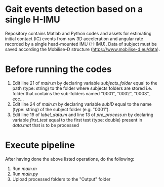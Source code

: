 # Gait events detection based on a single H-IMU
Repository contains Matlab and Python codes and assets for estimating initial contact (IC) events from raw 3D acceleration and angular rate recorded by a single head-mounted IMU (H-IMU). Data of subject must be saved according the Mobilise-D structure (https://www.mobilise-d.eu/data). 
# Before running the codes
1. Edit line 21 of *main.m* by declaring variable *subjects_folder* equal to the path (type: string) to the folder where subjects folders are stored i.e. folder that contains the sub-folders named "0001", "0002", "0003", ecc...
2. Edit line 24 of *main.m* by declaring variable *subID* equal to the name (type: string) of the subject folder (e.g. "0001").
3. Edit line 19 of *label_data.m* and line 13 of *pre_process.m* by declaring variable *first_test* equal to the first test (type: double) present in *data.mat* that is to be processed
# Execute pipeline
After having done the above listed operations, do the following: 
1. Run *main.m*
2. Run *main.py*
3. Upload processed folders to the "Output" folder


